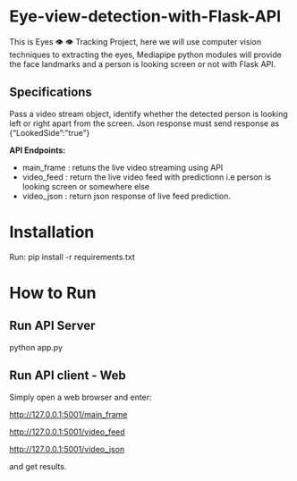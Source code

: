 # Eye-view-detection-with-Flask-API
This is Eyes 👁️ 👁️ Tracking Project, here we will use computer vision techniques to extracting the eyes, Mediapipe python modules will provide the face landmarks and a person is looking screen or not with Flask API.

## Specifications
Pass a video stream object, identify whether the detected person is looking left or right apart from the screen. Json response must send response as {“LookedSide”:”true”}

**API Endpoints:**
* main_frame : retuns the live video streaming using API
* video_feed : return the live video feed with predictionn i.e person is looking screen or somewhere else
* video_json : return json response of live feed prediction.

# Installation

 Run: pip install -r requirements.txt

# How to Run

              
## Run API Server
python app.py

## Run API client - Web
Simply open a web browser and enter:

http://127.0.0.1:5001/main_frame

http://127.0.0.1:5001/video_feed

http://127.0.0.1:5001/video_json

 and get results.
